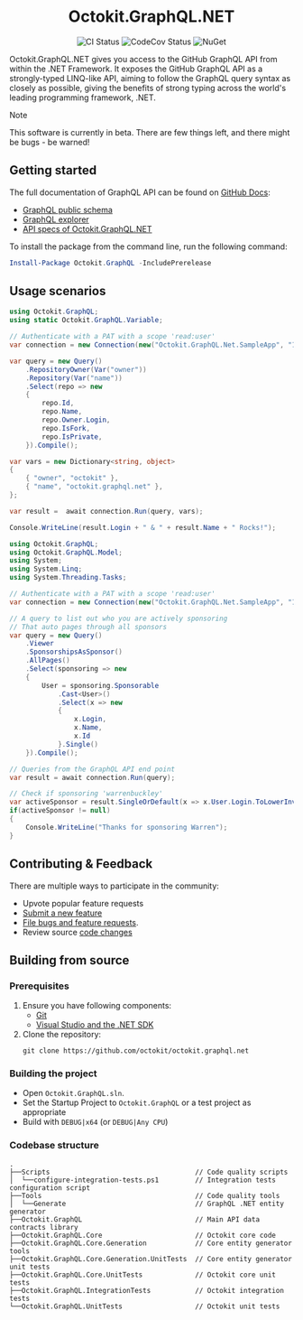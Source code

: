 <h1 align="center">Octokit.GraphQL.NET</h1>

<p align="center">
  <a style="text-decoration:none" href="https://github.com/octokit/octokit.graphql.net/actions/workflows/dotnetcore.yml">
    <img src="https://github.com/octokit/octokit.graphql.net/actions/workflows/dotnetcore.yml/badge.svg" alt="CI Status" /></a>
  <a style="text-decoration:none" href="https://codecov.io/gh/octokit/octokit.graphql.net">
    <img src="https://codecov.io/gh/octokit/octokit.graphql.net/branch/main/graph/badge.svg" alt="CodeCov Status" /></a>
  <a style="text-decoration:none" href="https://www.nuget.org/packages/Octokit.GraphQL">
    <img src="http://img.shields.io/nuget/v/Octokit.GraphQL.svg" alt="NuGet" /></a>
</p>

Octokit.GraphQL.NET gives you access to the GitHub GraphQL API from within the .NET Framework. It exposes the GitHub GraphQL API as a strongly-typed LINQ-like API, aiming to follow the GraphQL query syntax as closely as possible, giving the benefits of strong typing across the world's leading programming framework, .NET.

> [!NOTE]
> This software is currently in beta. There are few things left, and there might be bugs - be warned!

## Getting started

The full documentation of GraphQL API can be found on [GitHub Docs](https://docs.github.com/graphql/overview):

- [GraphQL public schema](https://docs.github.com/graphql/overview/public-schema)
- [GraphQL explorer](https://docs.github.com/graphql/overview/explorer)
- [API specs of Octokit.GraphQL.NET](https://github.com/octokit/octokit.graphql.net/tree/main/docs)

To install the package from the command line, run the following command:

```ps1
Install-Package Octokit.GraphQL -IncludePrerelease
```

## Usage scenarios

```cs
using Octokit.GraphQL;
using static Octokit.GraphQL.Variable;

// Authenticate with a PAT with a scope 'read:user'
var connection = new Connection(new("Octokit.GraphQL.Net.SampleApp", "1.0"), "LOGGED_IN_GITHUB_USER_TOKEN");

var query = new Query()
    .RepositoryOwner(Var("owner"))
    .Repository(Var("name"))
    .Select(repo => new
    {
        repo.Id,
        repo.Name,
        repo.Owner.Login,
        repo.IsFork,
        repo.IsPrivate,
    }).Compile();

var vars = new Dictionary<string, object>
{
    { "owner", "octokit" },
    { "name", "octokit.graphql.net" },
};

var result =  await connection.Run(query, vars);

Console.WriteLine(result.Login + " & " + result.Name + " Rocks!");
```

```cs
using Octokit.GraphQL;
using Octokit.GraphQL.Model;
using System;
using System.Linq;
using System.Threading.Tasks;

// Authenticate with a PAT with a scope 'read:user'
var connection = new Connection(new("Octokit.GraphQL.Net.SampleApp", "1.0"), "LOGGED_IN_GITHUB_USER_TOKEN");

// A query to list out who you are actively sponsoring
// That auto pages through all sponsors
var query = new Query()
    .Viewer
    .SponsorshipsAsSponsor()
    .AllPages()
    .Select(sponsoring => new
    {
        User = sponsoring.Sponsorable
            .Cast<User>()
            .Select(x => new
            {
                x.Login,
                x.Name,
                x.Id
            }.Single()
    }).Compile();

// Queries from the GraphQL API end point
var result = await connection.Run(query);

// Check if sponsoring 'warrenbuckley'
var activeSponsor = result.SingleOrDefault(x => x.User.Login.ToLowerInvariant() == "warrenbuckley");
if(activeSponsor != null)
{
    Console.WriteLine("Thanks for sponsoring Warren");
}
```

## Contributing & Feedback

There are multiple ways to participate in the community:

- Upvote popular feature requests
- [Submit a new feature](https://github.com/octokit/octokit.graphql.net/pulls)
- [File bugs and feature requests](https://github.com/octokit/octokit.graphql.net/issues/new/choose).
- Review source [code changes](https://github.com/octokit/octokit.graphql.net/commits)

## Building from source

### Prerequisites

1. Ensure you have following components:
    - [Git](https://git-scm.com/)
    - [Visual Studio and the .NET SDK](https://visualstudio.microsoft.com/vs/)
2. Clone the repository:
    ```git
    git clone https://github.com/octokit/octokit.graphql.net
    ```

### Building the project

- Open `Octokit.GraphQL.sln`.
- Set the Startup Project to  `Octokit.GraphQL` or a test project as appropriate
- Build with `DEBUG|x64` (or `DEBUG|Any CPU`)

### Codebase structure

```
.
├──Scripts                                    // Code quality scripts
│  └──configure-integration-tests.ps1         // Integration tests configuration script
├──Tools                                      // Code quality tools
│  └──Generate                                // GraphQL .NET entity generator
├──Octokit.GraphQL                            // Main API data contracts library
├──Octokit.GraphQL.Core                       // Octokit core code
├──Octokit.GraphQL.Core.Generation            // Core entity generator tools
├──Octokit.GraphQL.Core.Generation.UnitTests  // Core entity generator unit tests
├──Octokit.GraphQL.Core.UnitTests             // Octokit core unit tests
├──Octokit.GraphQL.IntegrationTests           // Octokit integration tests
└──Octokit.GraphQL.UnitTests                  // Octokit unit tests
```
